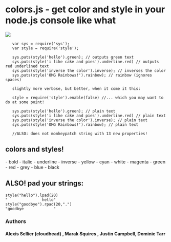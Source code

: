 <h1>colors.js - get color and style in your node.js console like what</h1>

<img src="http://i.imgur.com/goJdO.png" border = "0"/>

       var sys = require('sys');
       var style = require('style');

       sys.puts(style('hello').green); // outputs green text
       sys.puts(style('i like cake and pies').underline.red) // outputs red underlined text
       sys.puts(style('inverse the color').inverse); // inverses the color
       sys.puts(style('OMG Rainbows!').rainbow); // rainbow (ignores spaces)
       
       slightly more verbose, but better, when it come it this:
       
       style = require('style').enable(false) //... which you may want to do at some point!
       
       sys.puts(style('hello').green); // plain text
       sys.puts(style('i like cake and pies').underline.red) // plain text
       sys.puts(style('inverse the color').inverse); // plain text
       sys.puts(style('OMG Rainbows!').rainbow); // plain text
       
       //ALSO: does not monkeypatch string with 13 new properties!
       
       
<h2>colors and styles!</h2>
- bold
- italic
- underline
- inverse
- yellow
- cyan
- white
- magenta
- green
- red
- grey
- blue
- black

## ALSO! pad your strings:

    style("hello").lpad(20)
    "               hello"
    style("goodbye").rpad(20,".")
    "goodbye             "


### Authors 

#### Alexis Sellier (cloudhead) , Marak Squires , Justin Campbell, Dominic Tarr
